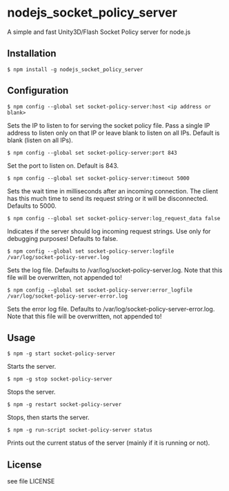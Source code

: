 # nodejs_socket_policy_server

A simple and fast Unity3D/Flash Socket Policy server for node.js

## Installation

    $ npm install -g nodejs_socket_policy_server

## Configuration

    $ npm config --global set socket-policy-server:host <ip address or blank>

Sets the IP to listen to for serving the socket policy file. Pass a single IP
address to listen only on that IP or leave blank to listen on all IPs. Default
is blank (listen on all IPs).

    $ npm config --global set socket-policy-server:port 843

Set the port to listen on. Default is 843.

    $ npm config --global set socket-policy-server:timeout 5000

Sets the wait time in milliseconds after an incoming connection. The client has
this much time to send its request string or it will be disconnected. Defaults
to 5000.

    $ npm config --global set socket-policy-server:log_request_data false

Indicates if the server should log incoming request strings. Use only for
debugging purposes! Defaults to false.

    $ npm config --global set socket-policy-server:logfile /var/log/socket-policy-server.log

Sets the log file. Defaults to /var/log/socket-policy-server.log.
Note that this file will be overwritten, not appended to!

    $ npm config --global set socket-policy-server:error_logfile /var/log/socket-policy-server-error.log

Sets the error log file. Defaults to /var/log/socket-policy-server-error.log.
Note that this file will be overwritten, not appended to!

## Usage

    $ npm -g start socket-policy-server

Starts the server.

    $ npm -g stop socket-policy-server

Stops the server.

    $ npm -g restart socket-policy-server

Stops, then starts the server.

    $ npm -g run-script socket-policy-server status

Prints out the current status of the server (mainly if it is running or not).

## License
see file LICENSE